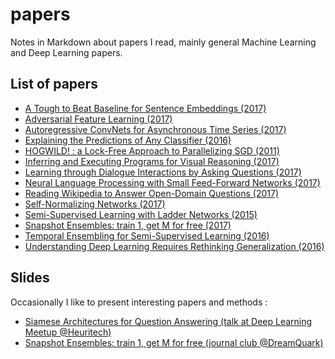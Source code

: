 # papers

Notes in Markdown about papers I read, mainly general Machine Learning and Deep Learning papers.

## List of papers 

* [A Tough to Beat Baseline for Sentence Embeddings (2017)](mds/tough_baseline_sentence_embeddings.md)
* [Adversarial Feature Learning (2017)](mds/adversarial_feature_learning.md)
* [Autoregressive ConvNets for Asynchronous Time Series (2017)](mds/autoregressive_cnn_asynchronous_ts.md)
* [Explaining the Predictions of Any Classifier (2016)](mds/lime.md)
* [HOGWILD! : a Lock-Free Approach to Parallelizing SGD (2011)](mds/hogwild.md)
* [Inferring and Executing Programs for Visual Reasoning (2017)](mds/inferring_executing_programs_vqa.md)
* [Learning through Dialogue Interactions by Asking Questions (2017)](mds/learning_dialogue_asking_questions.md)
* [Neural Language Processing with Small Feed-Forward Networks (2017)](mds/nlp_small_feedforward.md)
* [Reading Wikipedia to Answer Open-Domain Questions (2017)](mds/drqa.md)
* [Self-Normalizing Networks (2017)](mds/self_normalizing_networks.md)
* [Semi-Supervised Learning with Ladder Networks (2015)](mds/ladder_networks.md)
* [Snapshot Ensembles: train 1, get M for free (2017)](mds/snapshot_ensembles.md)
* [Temporal Ensembling for Semi-Supervised Learning (2016)](mds/temporal_ensembling.md)
* [Understanding Deep Learning Requires Rethinking Generalization (2016)](mds/rethinking_generalization.md)

## Slides

Occasionally I like to present interesting papers and methods :

* [Siamese Architectures for Question Answering (talk at Deep Learning Meetup @Heuritech)](https://drive.google.com/open?id=1iOWcBSDvqRjqBDIMVeiZSxQRtsCIceUDBa04CLw2APY)
* [Snapshot Ensembles: train 1, get M for free (journal club @DreamQuark)](https://drive.google.com/open?id=1rZ187b0GomaIHWpJ2UqJOLPbskWTIerOEK5vxzBMOe0)
